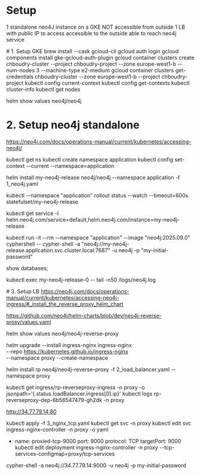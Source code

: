 # Setup 

1 standalone neo4J instance on a GKE 
     NOT accessible from outside
1 LB with public IP to access
     accessible to the outside
     able to reach neo4j service

# 1. Setup GKE
brew install --cask gcloud-cli
gcloud auth login
gcloud components install gke-gcloud-auth-plugin
gcloud container clusters create chboudry-cluster --project chboudry-project --zone europe-west1-b --num-nodes 3 --machine-type e2-medium 
gcloud container clusters get-credentials chboudry-cluster --zone europe-west1-b --project chboudry-project
kubectl config current-context
kubectl config get-contexts
kubectl cluster-info
kubectl get nodes



helm show values neo4j/neo4j

# 2. Setup neo4j standalone

https://neo4j.com/docs/operations-manual/current/kubernetes/accessing-neo4j/

kubectl get ns
kubectl create namespace application
kubectl config set-context --current --namespace=application

helm install my-neo4j-release neo4j/neo4j --namespace application -f 1_neo4j.yaml

kubectl --namespace "application" rollout status --watch --timeout=600s statefulset/my-neo4j-release

kubectl get service -l helm.neo4j.com/service=default,helm.neo4j.com/instance=my-neo4j-release

kubectl run -it --rm --namespace "application" --image "neo4j:2025.09.0" cyphershell -- cypher-shell -a "neo4j://my-neo4j-release.application.svc.cluster.local:7687" -u neo4j -p "my-initial-password"

show databases;

kubectl exec my-neo4j-release-0 -- tail -n50 /logs/neo4j.log

# 3. Setup LB
https://neo4j.com/docs/operations-manual/current/kubernetes/accessing-neo4j-ingress/#_install_the_reverse_proxy_helm_chart

https://github.com/neo4j/helm-charts/blob/dev/neo4j-reverse-proxy/values.yaml

helm show values neo4j/neo4j-reverse-proxy

helm upgrade --install ingress-nginx ingress-nginx \
      --repo https://kubernetes.github.io/ingress-nginx \
      --namespace proxy --create-namespace

helm install rp neo4j/neo4j-reverse-proxy -f 2_load_balancer.yaml --namespace proxy

kubectl get ingress/rp-reverseproxy-ingress -n proxy -o jsonpath='{.status.loadBalancer.ingress[0].ip}'
kubectl logs rp-reverseproxy-dep-6b56547479-gh2dk -n proxy 

http://34.77.79.14:80 

kubectl apply -f 3_nginx_tcp.yaml
kubectl get svc -n proxy
kubectl edit svc ingress-nginx-controller -n proxy -o yaml
- name: proxied-tcp-9000
  port: 9000
  protocol: TCP
  targetPort: 9000
kubectl edit deployment ingress-nginx-controller -n proxy
--tcp-services-configmap=proxy/tcp-services

cypher-shell -a neo4j://34.77.79.14:9000 -u neo4j -p my-initial-password


